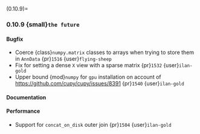 (0.10.9)=
### 0.10.9 {small}`the future`

#### Bugfix

* Coerce {class}`numpy.matrix` classes to arrays when trying to store them in `AnnData` {pr}`1516` {user}`flying-sheep`
* Fix for setting a dense `X` view with a sparse matrix {pr}`1532` {user}`ilan-gold`
* Upper bound {mod}`numpy` for `gpu` installation on account of https://github.com/cupy/cupy/issues/8391 {pr}`1540` {user}`ilan-gold`

#### Documentation

#### Performance

* Support for `concat_on_disk` outer join {pr}`1504` {user}`ilan-gold`

